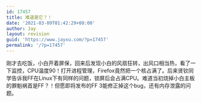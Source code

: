 ```yaml
---
id: 17457
title: 难道是它？！
date: '2021-03-09T01:42:29+08:00'
author: Jay
layout: revision
guid: 'https://www.jayxu.com/?p=17457'
permalink: '/?p=17457'
---
```


刚才去吃饭，小白开着屏保，回来后发现小白的风扇狂转，出风口相当热，看了一下监控，CPU温度90！打开进程管理，Firefox竟然把一个核占满了。后来贤钦同学告诉我FF在Linux下有同样的问题，锁屏后会占满CPU。难道当初烧掉小白主板的罪魁祸首是FF？！但愿即将发布的FF 3能修正掉这个bug，还有内存泄露的问题。